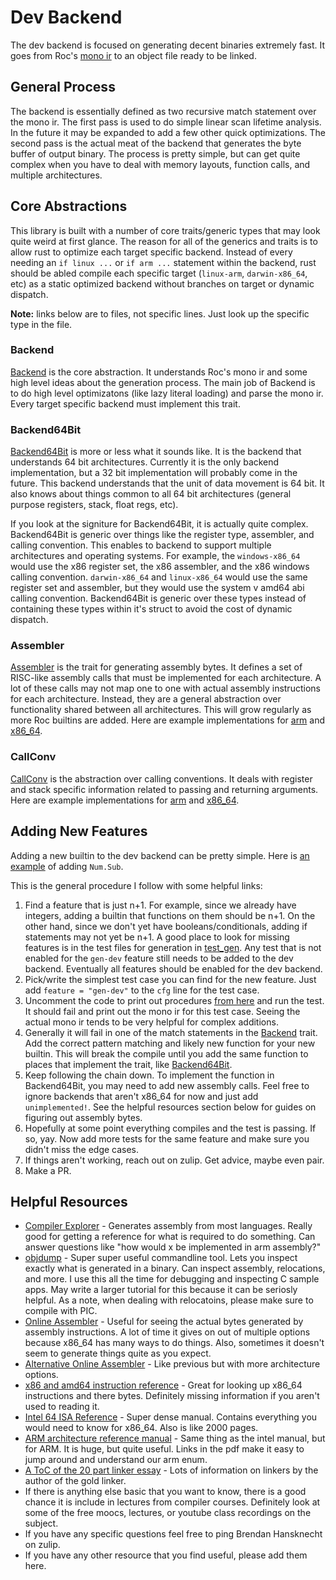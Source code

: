 # Dev Backend

The dev backend is focused on generating decent binaries extremely fast.
It goes from Roc's [mono ir](https://github.com/roc-lang/roc/blob/trunk/compiler/mono/src/ir.rs) to an object file ready to be linked.

## General Process

The backend is essentially defined as two recursive match statement over the mono ir.
The first pass is used to do simple linear scan lifetime analysis.
In the future it may be expanded to add a few other quick optimizations.
The second pass is the actual meat of the backend that generates the byte buffer of output binary.
The process is pretty simple, but can get quite complex when you have to deal with memory layouts, function calls, and multiple architectures.

## Core Abstractions

This library is built with a number of core traits/generic types that may look quite weird at first glance.
The reason for all of the generics and traits is to allow rust to optimize each target specific backend.
Instead of every needing an `if linux ...` or `if arm ...` statement within the backend,
rust should be abled compile each specific target (`linux-arm`, `darwin-x86_64`, etc) as a static optimized backend without branches on target or dynamic dispatch.

**Note:** links below are to files, not specific lines. Just look up the specific type in the file.

### Backend

[Backend](https://github.com/roc-lang/roc/blob/trunk/compiler/gen_dev/src/lib.rs) is the core abstraction.
It understands Roc's mono ir and some high level ideas about the generation process.
The main job of Backend is to do high level optimizatons (like lazy literal loading) and parse the mono ir.
Every target specific backend must implement this trait.

### Backend64Bit

[Backend64Bit](https://github.com/roc-lang/roc/blob/trunk/compiler/gen_dev/src/generic64/mod.rs) is more or less what it sounds like.
It is the backend that understands 64 bit architectures.
Currently it is the only backend implementation, but a 32 bit implementation will probably come in the future.
This backend understands that the unit of data movement is 64 bit.
It also knows about things common to all 64 bit architectures (general purpose registers, stack, float regs, etc).

If you look at the signiture for Backend64Bit, it is actually quite complex.
Backend64Bit is generic over things like the register type, assembler, and calling convention.
This enables to backend to support multiple architectures and operating systems.
For example, the `windows-x86_64` would use the x86 register set, the x86 assembler, and the x86 windows calling convention.
`darwin-x86_64` and `linux-x86_64` would use the same register set and assembler, but they would use the system v amd64 abi calling convention.
Backend64Bit is generic over these types instead of containing these types within it's struct to avoid the cost of dynamic dispatch.

### Assembler

[Assembler](https://github.com/roc-lang/roc/blob/trunk/compiler/gen_dev/src/generic64/mod.rs) is the trait for generating assembly bytes.
It defines a set of RISC-like assembly calls that must be implemented for each architecture.
A lot of these calls may not map one to one with actual assembly instructions for each architecture.
Instead, they are a general abstraction over functionality shared between all architectures.
This will grow regularly as more Roc builtins are added.
Here are example implementations for [arm](https://github.com/roc-lang/roc/blob/trunk/compiler/gen_dev/src/generic64/aarch64.rs) and [x86_64](https://github.com/roc-lang/roc/blob/trunk/compiler/gen_dev/src/generic64/x86_64.rs).

### CallConv

[CallConv](https://github.com/roc-lang/roc/blob/trunk/compiler/gen_dev/src/generic64/mod.rs) is the abstraction over calling conventions.
It deals with register and stack specific information related to passing and returning arguments.
Here are example implementations for [arm](https://github.com/roc-lang/roc/blob/trunk/compiler/gen_dev/src/generic64/aarch64.rs) and [x86_64](https://github.com/roc-lang/roc/blob/trunk/compiler/gen_dev/src/generic64/x86_64.rs).

## Adding New Features

Adding a new builtin to the dev backend can be pretty simple.
Here is [an example](https://github.com/roc-lang/roc/pull/893/files) of adding `Num.Sub`.

This is the general procedure I follow with some helpful links:

1. Find a feature that is just n+1.
   For example, since we already have integers, adding a builtin that functions on them should be n+1.
   On the other hand, since we don't yet have booleans/conditionals, adding if statements may not yet be n+1.
   A good place to look for missing features is in the test files for generation in [test_gen](https://github.com/roc-lang/roc/tree/trunk/compiler/test_gen). Any test that is not enabled for the `gen-dev` feature still needs to be added to the dev backend. Eventually all features should be enabled for the dev backend.
1. Pick/write the simplest test case you can find for the new feature.
   Just add `feature = "gen-dev"` to the `cfg` line for the test case.
1. Uncomment the code to print out procedures [from here](https://github.com/roc-lang/roc/blob/b03ed18553569314a420d5bf1fb0ead4b6b5ecda/compiler/test_gen/src/helpers/dev.rs#L76) and run the test.
   It should fail and print out the mono ir for this test case.
   Seeing the actual mono ir tends to be very helpful for complex additions.
1. Generally it will fail in one of the match statements in the [Backend](https://github.com/roc-lang/roc/blob/trunk/compiler/gen_dev/src/lib.rs) trait.
   Add the correct pattern matching and likely new function for your new builtin.
   This will break the compile until you add the same function to places that implement the trait,
   like [Backend64Bit](https://github.com/roc-lang/roc/blob/trunk/compiler/gen_dev/src/generic64/mod.rs).
1. Keep following the chain down.
   To implement the function in Backend64Bit, you may need to add new assembly calls.
   Feel free to ignore backends that aren't x86_64 for now and just add `unimplemented!`.
   See the helpful resources section below for guides on figuring out assembly bytes.
1. Hopefully at some point everything compiles and the test is passing.
   If so, yay. Now add more tests for the same feature and make sure you didn't miss the edge cases.
1. If things aren't working, reach out on zulip. Get advice, maybe even pair.
1. Make a PR.

## Helpful Resources

- [Compiler Explorer](godbolt.org) -
  Generates assembly from most languages.
  Really good for getting a reference for what is required to do something.
  Can answer questions like "how would x be implemented in arm assembly?"
- [objdump](https://www.tutorialspoint.com/unix_commands/objdump.htm) -
  Super super useful commandline tool.
  Lets you inspect exactly what is generated in a binary.
  Can inspect assembly, relocations, and more.
  I use this all the time for debugging and inspecting C sample apps.
  May write a larger tutorial for this because it can be seriosly helpful.
  As a note, when dealing with relocatoins, please make sure to compile with PIC.
- [Online Assembler](https://defuse.ca/online-x86-assembler.htm#disassembly) -
  Useful for seeing the actual bytes generated by assembly instructions.
  A lot of time it gives on out of multiple options because x86_64 has many ways to do things.
  Also, sometimes it doesn't seem to generate things quite as you expect.
- [Alternative Online Assembler](http://shell-storm.org/online/Online-Assembler-and-Disassembler/) -
  Like previous but with more architecture options.
- [x86 and amd64 instruction reference](https://www.felixcloutier.com/x86/) -
  Great for looking up x86_64 instructions and there bytes.
  Definitely missing information if you aren't used to reading it.
- [Intel 64 ISA Reference](https://software.intel.com/content/dam/develop/public/us/en/documents/325383-sdm-vol-2abcd.pdf) -
  Super dense manual.
  Contains everything you would need to know for x86_64.
  Also is like 2000 pages.
- [ARM architecture reference manual](https://developer.arm.com/documentation/ddi0487/latest/) -
  Same thing as the intel manual, but for ARM.
  It is huge, but quite useful.
  Links in the pdf make it easy to jump around and understand our arm enum.
- [A ToC of the 20 part linker essay](https://lwn.net/Articles/276782/) -
  Lots of information on linkers by the author of the gold linker.
- If there is anything else basic that you want to know,
  there is a good chance it is include in lectures from compiler courses.
  Definitely look at some of the free moocs, lectures, or youtube class recordings on the subject.
- If you have any specific questions feel free to ping Brendan Hansknecht on zulip.
- If you have any other resource that you find useful, please add them here.
